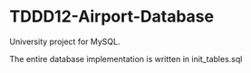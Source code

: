 # TDDD12-Airport-Database
University project for MySQL.

The entire database implementation is written in init_tables.sql
